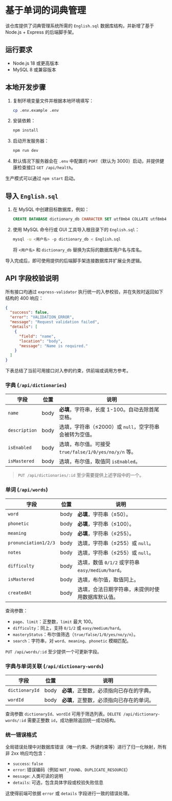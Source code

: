 # 基于单词的词典管理

该仓库提供了词典管理系统所需的 `English.sql` 数据库结构，并新增了基于 Node.js + Express 的后端脚手架。

## 运行要求

- Node.js 18 或更高版本
- MySQL 8 或兼容版本

## 本地开发步骤

1. 复制环境变量文件并根据本地环境填写：
   ```bash
   cp .env.example .env
   ```
2. 安装依赖：
   ```bash
   npm install
   ```
3. 启动开发服务器：
   ```bash
   npm run dev
   ```
4. 默认情况下服务器会在 `.env` 中配置的 `PORT`（默认为 3000）启动，并提供健康检查接口 `GET /api/health`。

生产模式可以通过 `npm start` 启动。

## 导入 `English.sql`

1. 在 MySQL 中创建目标数据库，例如：
   ```sql
   CREATE DATABASE dictionary_db CHARACTER SET utf8mb4 COLLATE utf8mb4_unicode_ci;
   ```
2. 使用 MySQL 命令行或 GUI 工具导入根目录下的 `English.sql`：
   ```bash
   mysql -u <用户名> -p dictionary_db < English.sql
   ```
   将 `<用户名>` 和 `dictionary_db` 替换为实际的数据库用户名与库名。

导入完成后，即可使用提供的后端脚手架连接数据库并扩展业务逻辑。

## API 字段校验说明

所有接口均通过 `express-validator` 执行统一的入参校验，并在失败时返回如下结构的 400 响应：

```json
{
  "success": false,
  "error": "VALIDATION_ERROR",
  "message": "Request validation failed",
  "details": [
    {
      "field": "name",
      "location": "body",
      "message": "Name is required."
    }
  ]
}
```

下表总结了当前可用接口对入参的约束，供前端或调用方参考。

### 字典 (`/api/dictionaries`)

| 字段 | 位置 | 说明 |
| --- | --- | --- |
| `name` | body | **必填**，字符串，长度 1-100。自动去除首尾空格。
| `description` | body | 选填，字符串（≤2000）或 `null`，空字符串会被转为空值。
| `isEnabled` | body | 选填，布尔值。可接受 `true/false/1/0/yes/no/y/n` 等。
| `isMastered` | body | 选填，布尔值，取值同 `isEnabled`。

> `PUT /api/dictionaries/:id` 至少需要提供上述字段中的一个。

### 单词 (`/api/words`)

| 字段 | 位置 | 说明 |
| --- | --- | --- |
| `word` | body | **必填**，字符串（≤50）。
| `phonetic` | body | **必填**，字符串（≤100）。
| `meaning` | body | **必填**，字符串（≤255）。
| `pronunciation1/2/3` | body | 选填，字符串（≤255）或 `null`。
| `notes` | body | 选填，字符串（≤255）或 `null`。
| `difficulty` | body | 选填，数值 `0/1/2` 或字符串 `easy/medium/hard`。
| `isMastered` | body | 选填，布尔值，取值同上。
| `createdAt` | body | 选填，合法日期字符串，未提供时使用数据库默认值。

查询参数：

- `page`、`limit`：正整数，`limit` 最大 100。
- `difficulty`：同上，支持 `0/1/2` 或 `easy/medium/hard`。
- `masteryStatus`：布尔值筛选（`true/false/1/0/yes/no/y/n`）。
- `search`：字符串，对 `word`、`meaning`、`phonetic` 模糊匹配。

`PUT /api/words/:id` 至少提供一个可更新字段。

### 字典与单词关联 (`/api/dictionary-words`)

| 字段 | 位置 | 说明 |
| --- | --- | --- |
| `dictionaryId` | body | **必填**，正整数，必须指向已存在的字典。
| `wordId` | body | **必填**，正整数，必须指向已存在的单词。

查询参数 `dictionaryId`、`wordId` 可用于筛选列表。`DELETE /api/dictionary-words/:id` 需要正整数 `id`，成功删除返回统一成功结构。

### 统一错误格式

全局错误处理中对数据库错误（唯一约束、外键约束等）进行了归一化映射，所有非 2xx 响应均包含：

- `success`: `false`
- `error`: 错误编码（例如 `NOT_FOUND`、`DUPLICATE_RESOURCE`）
- `message`: 人类可读的说明
- `details`: 可选，包含具体字段或校验失败信息

这使得前端可依据 `error` 或 `details` 字段进行一致的错误处理。
